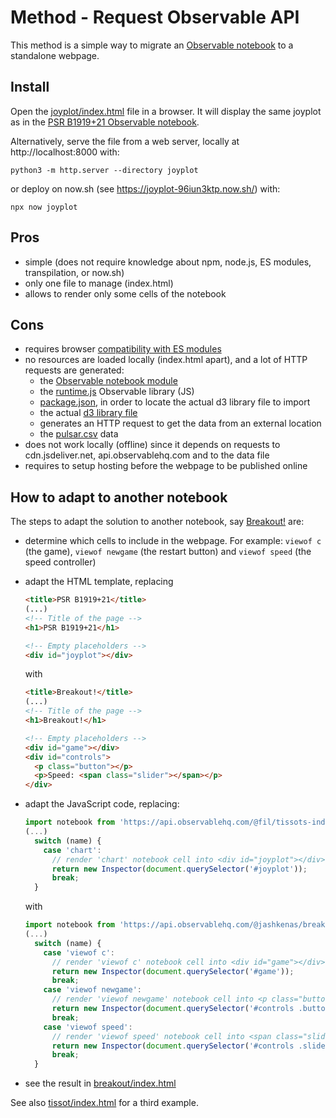 # Method - Request Observable API

This method is a simple way to migrate an
[Observable notebook](https://observablehq.com/@mbostock/psr-b1919-21) to a
standalone webpage.

## Install

Open the [joyplot/index.html](./joyplot/index.html) file in a browser. It will
display the same joyplot as in the
[PSR B1919+21 Observable notebook](https://observablehq.com/@mbostock/psr-b1919-21).

Alternatively, serve the file from a web server, locally at
http://localhost:8000 with:

```
python3 -m http.server --directory joyplot
```

or deploy on now.sh (see https://joyplot-96iun3ktp.now.sh/) with:

```
npx now joyplot
```

## Pros

- simple (does not require knowledge about npm, node.js, ES modules,
  transpilation, or now.sh)
- only one file to manage (index.html)
- allows to render only some cells of the notebook

## Cons

- requires browser
  [compatibility with ES modules](https://developer.mozilla.org/en-US/docs/Web/JavaScript/Reference/Statements/import#Browser_compatibility)
- no resources are loaded locally (index.html apart), and a lot of HTTP requests
  are generated:
  - the
    [Observable notebook module](https://api.observablehq.com/@mbostock/psr-b1919-21.js?v=3)
  - the
    [runtime.js](https://cdn.jsdelivr.net/npm/@observablehq/runtime@4/dist/runtime.js)
    Observable library (JS)
  - [package.json](https://cdn.jsdelivr.net/npm/d3@5/package.json), in order to
    locate the actual d3 library file to import
  - the actual
    [d3 library file](https://cdn.jsdelivr.net/npm/d3@5.11.0/dist/d3.min.js)
  - generates an HTTP request to get the data from an external location
  - the
    [pulsar.csv](https://gist.githubusercontent.com/borgar/31c1e476b8e92a11d7e9/raw/0fae97dab6830ecee185a63c1cee0008f6778ff6/pulsar.csv)
    data
- does not work locally (offline) since it depends on requests to
  cdn.jsdeliver.net, api.observablehq.com and to the data file
- requires to setup hosting before the webpage to be published online

## How to adapt to another notebook

The steps to adapt the solution to another notebook, say
[Breakout!](https://observablehq.com/@jashkenas/breakout) are:

- determine which cells to include in the webpage. For example: `viewof c` (the
  game), `viewof newgame` (the restart button) and `viewof speed` (the speed
  controller)
- adapt the HTML template, replacing

  ```html
  <title>PSR B1919+21</title>
  (...)
  <!-- Title of the page -->
  <h1>PSR B1919+21</h1>

  <!-- Empty placeholders -->
  <div id="joyplot"></div>
  ```

  with

  ```html
  <title>Breakout!</title>
  (...)
  <!-- Title of the page -->
  <h1>Breakout!</h1>

  <!-- Empty placeholders -->
  <div id="game"></div>
  <div id="controls">
    <p class="button"></p>
    <p>Speed: <span class="slider"></span></p>
  </div>
  ```

- adapt the JavaScript code, replacing:

  ```javascript
  import notebook from 'https://api.observablehq.com/@fil/tissots-indicatrix.js?v=3';
  (...)
    switch (name) {
      case 'chart':
        // render 'chart' notebook cell into <div id="joyplot"></div>
        return new Inspector(document.querySelector('#joyplot'));
        break;
    }
  ```

  with

  ```javascript
  import notebook from 'https://api.observablehq.com/@jashkenas/breakout.js?v=3';
  (...)
    switch (name) {
      case 'viewof c':
        // render 'viewof c' notebook cell into <div id="game"></div>
        return new Inspector(document.querySelector('#game'));
        break;
      case 'viewof newgame':
        // render 'viewof newgame' notebook cell into <p class="button"></p>
        return new Inspector(document.querySelector('#controls .button'));
        break;
      case 'viewof speed':
        // render 'viewof speed' notebook cell into <span class="slider"></span>
        return new Inspector(document.querySelector('#controls .slider'));
        break;
    }
  ```

- see the result in [breakout/index.html](./breakout/index.html)

See also [tissot/index.html](./tissot/index.html) for a third example.
